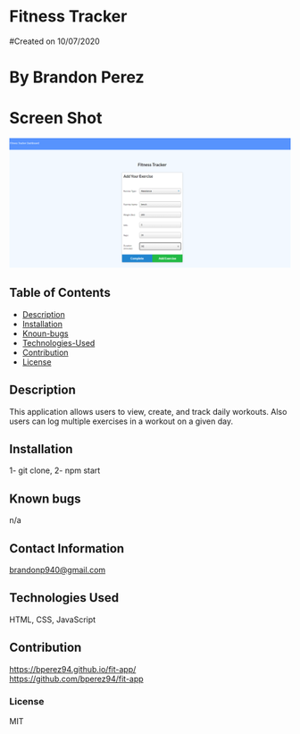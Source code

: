 # Fitness Tracker
    
#Created on 10/07/2020

# By Brandon Perez

# Screen Shot
<img src = "images\Screenshot (14) (1).png">

## Table of Contents
* [Description](#Description)
* [Installation](#Installation)
* [Knoun-bugs](#Known-bugs)
* [Technologies-Used](#Technologies-Used)
* [Contribution](#Contribution)
* [License](License)

## Description 
This application allows users to view, create, and track daily workouts. Also users can  log multiple exercises in a workout on a given day.
    
## Installation
1- git clone, 2- npm start
    
## Known bugs
n/a
    
## Contact Information
brandonp940@gmail.com
    
## Technologies Used 
HTML, CSS, JavaScript
    
## Contribution
https://bperez94.github.io/fit-app/ <br>
https://github.com/bperez94/fit-app
    
### License
MIT
